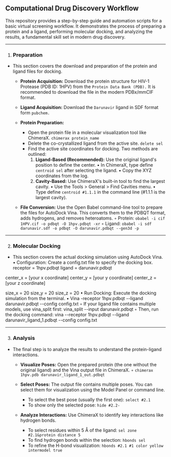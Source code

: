 ## Computational Drug Discovery Workflow
This repository provides a step-by-step guide and automation scripts for a basic virtual screening workflow. It demonstrates the process of preparing a protein and a ligand, performing molecular docking, and analyzing the results, a fundamental skill set in modern drug discovery.

-----

1. ### Preparation
* This section covers the download and preparation of the protein and ligand files for docking.
    * **Protein Acquisition:** Download the protein structure for HIV-1 Protease (PDB ID: 1HPV) from the `Protein Data Bank (PDB).` It is recommended to download the file in the modern PDBx/mmCIF format.
      
    * **Ligand Acquisition:** Download the `Darunavir` ligand in SDF format form `pubchem.`
      
    * **Protein Preparation:**
        * Open the protein file in a molecular visualization tool like ChimeraX. `chimerax protein_name`
        * Delete the co-crystallized ligand from the active site. `delete sel`
        * Find the active site coordinates for docking. Two methods are outlined:
            1. **Ligand-Based (Recommended):** Use the original ligand's position to define the center.
                • In ChimeraX, type define `centroid sel` after selecting the ligand.
                • Copy the XYZ coordinates from the log.
            2. **Cavity-Based:** Use ChimeraX's built-in tool to find the largest cavity.
                • Use the Tools > General > Find Cavities menu.
                • Type define `centroid #1.1.1` in the command line (#1.1.1 is the largest cavity).
               
    * **File Conversion:** Use the Open Babel command-line tool to prepare the files for AutoDock Vina. This converts them to the PDBQT format, adds hydrogens, and removes heteroatoms.
        ◦ Protein: `obabel -i cif 1HPV.cif -o pdbqt -O 1hpv.pdbqt -xr`
        ◦ Ligand: `obabel -i sdf darunavir.sdf -o pdbqt -O darunavir.pdbqt --gen3d -p`
----

2. ### Molecular Docking
* This section covers the actual docking simulation using AutoDock Vina.
    • Configuration: Create a config.txt file to specify the docking box.
receptor = 1hpv.pdbqt
ligand = darunavir.pdbqt

center_x = [your x coordinate]
center_y = [your y coordinate]
center_z = [your z coordinate]

size_x = 20
size_y = 20
size_z = 20
    • Run Docking: Execute the docking simulation from the terminal.
    • Vina -receptor 1hpv.pdbqt --ligand darunavir.pdbqt --config config.txt
        ◦ If your ligand file contains multiple models, use vina_split first: vina_split --input darunavir.pdbqt
        ◦ Then, run the docking command: vina --receptor 1hpv.pdbqt --ligand darunavir_ligand_1.pdbqt --config config.txt
        
----

3. ### Analysis
* The final step is to analyze the results to understand the protein-ligand interactions.
    * **Visualize Poses:** Open the prepared protein (the one without the original ligand) and the Vina output file in ChimeraX.
        ◦ `chimerax 1hpv.pdb darunavir_ligand_1_out.pdbqt`
      
    * **Select Poses:** The output file contains multiple poses. You can select them for visualization using the Model Panel or command line.
        * To select the best pose (usually the first one): `select #2.1`
        * To show only the selected pose: `hide #2.2-`
      
    * **Analyze Interactions:** Use ChimeraX to identify key interactions like hydrogen bonds.
        * To select residues within 5 Å of the ligand: `sel zone #2.1&protein distance 5`
        * To find hydrogen bonds within the selection: `hbonds sel`
        * To refine the H-bond visualization: `hbonds #2.1 #1 color yellow intermodel true`
